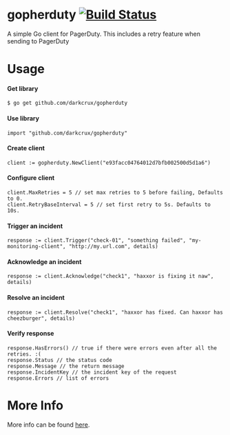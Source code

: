 gopherduty [![Build Status](https://travis-ci.org/darkcrux/gopherduty.png)](https://travis-ci.org/darkcrux/gopherduty)
==========



A simple Go client for PagerDuty. This includes a retry feature when sending to PagerDuty

# Usage

#### Get library
```
$ go get github.com/darkcrux/gopherduty
```

#### Use library
```
import "github.com/darkcrux/gopherduty"
```

#### Create client
```
client := gopherduty.NewClient("e93facc04764012d7bfb002500d5d1a6")
```

#### Configure client
```
client.MaxRetries = 5 // set max retries to 5 before failing, Defaults to 0.
client.RetryBaseInterval = 5 // set first retry to 5s. Defaults to 10s.
```

#### Trigger an incident
```
response := client.Trigger("check-01", "something failed", "my-monitoring-client", "http://my.url.com", details)
```

#### Acknowledge an incident
```
response := client.Acknowledge("check1", "haxxor is fixing it naw", details)
```

#### Resolve an incident
```
response := client.Resolve("check1", "haxxor has fixed. Can haxxor has cheezburger", details)
```

#### Verify response
```
response.HasErrors() // true if there were errors even after all the retries. :(
response.Status // the status code
response.Message // the return message
response.IncidentKey // the incident key of the request
response.Errors // list of errors
```

# More Info

More info can be found [here](http://godoc.org/github.com/darkcrux/gopherduty).
